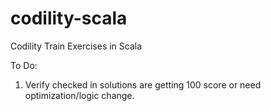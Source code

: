 codility-scala
==============

Codility Train Exercises in Scala

To Do: 
1) Verify checked in solutions are getting 100 score or need optimization/logic change. 
